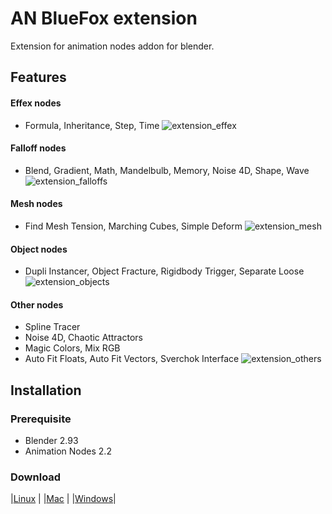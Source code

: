 # AN BlueFox extension
Extension for animation nodes addon for blender.

## Features
#### Effex nodes
- Formula, Inheritance, Step, Time
![extension_effex](https://user-images.githubusercontent.com/46858047/128753289-ca9b236a-69e9-410a-89bf-3f23f1ce7ab7.png)

#### Falloff nodes
- Blend, Gradient, Math, Mandelbulb, Memory, Noise 4D, Shape, Wave
![extension_falloffs](https://user-images.githubusercontent.com/46858047/128753006-51ca148f-f677-432c-b451-894522ca47a6.png)

#### Mesh nodes
- Find Mesh Tension, Marching Cubes, Simple Deform
![extension_mesh](https://user-images.githubusercontent.com/46858047/128753581-55362248-19de-4f55-a399-b9fdb8edc587.png)

#### Object nodes
- Dupli Instancer, Object Fracture, Rigidbody Trigger, Separate Loose
![extension_objects](https://user-images.githubusercontent.com/46858047/128753827-a81e4e27-8813-4367-b470-e9377c152969.png)

#### Other nodes
- Spline Tracer
- Noise 4D, Chaotic Attractors
- Magic Colors, Mix RGB
- Auto Fit Floats, Auto Fit Vectors, Sverchok Interface
![extension_others](https://user-images.githubusercontent.com/46858047/128754200-7773ce25-245b-45b3-8fca-237d82cfdcb3.png)


## Installation
### Prerequisite
- Blender 2.93
- Animation Nodes 2.2
### Download
|[Linux](https://github.com/harisreedhar/an_bluefox_extension/releases/download/2.93-cd-build/an_bluefox_extension_v1_1_linux_py39.zip)    |
|[Mac](https://github.com/harisreedhar/an_bluefox_extension/releases/download/2.93-cd-build/an_bluefox_extension_v1_1_macOS_py39.zip)      |
|[Windows](https://github.com/harisreedhar/an_bluefox_extension/releases/download/2.93-cd-build/an_bluefox_extension_v1_1_windows_py39.zip)|

